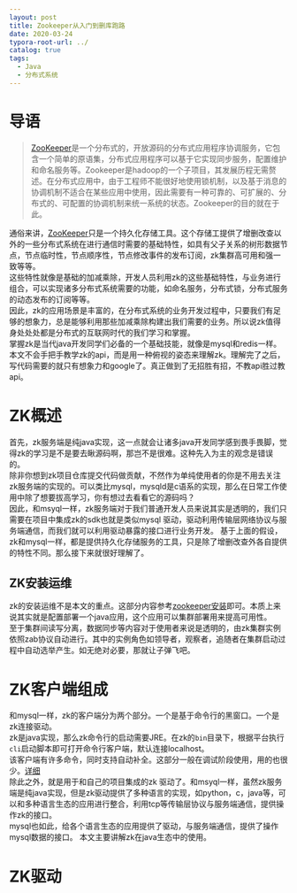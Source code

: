 ```yaml
---
layout: post
title: Zookeeper从入门到删库跑路
date: 2020-03-24
typora-root-url: ../
catalog: true
tags:
  - Java
  - 分布式系统
---
```


# 导语

> [ZooKeeper](https://blog.csdn.net/liuxinghao/article/details/42747625)是一个分布式的，开放源码的分布式应用程序协调服务，它包含一个简单的原语集，分布式应用程序可以基于它实现同步服务，配置维护和命名服务等。Zookeeper是hadoop的一个子项目，其发展历程无需赘述。在分布式应用中，由于工程师不能很好地使用锁机制，以及基于消息的协调机制不适合在某些应用中使用，因此需要有一种可靠的、可扩展的、分布式的、可配置的协调机制来统一系统的状态。Zookeeper的目的就在于此。

通俗来讲，[ZooKeeper](https://blog.csdn.net/liuxinghao/article/details/42747625)只是一个持久化存储工具。这个存储工提供了增删改查以外的一些分布式系统在进行通信时需要的基础特性，如具有父子关系的树形数据节点，节点临时性，节点顺序性，节点修改事件的发布订阅，zk集群高可用和强一致等等。  
这些特性就像是基础的加减乘除，开发人员利用zk的这些基础特性，与业务进行组合，可以实现诸多分布式系统需要的功能，如命名服务，分布式锁，分布式服务的动态发布的订阅等等。  
因此，zk的应用场景是丰富的，在分布式系统的业务开发过程中，只要我们有足够的想象力，总是能够利用那些加减乘除构建出我们需要的业务。所以说zk值得身处处处都是分布式的互联网时代的我们学习和掌握。  
掌握zk是当代java开发同学们必备的一个基础技能，就像是mysql和redis一样。
本文不会手把手教学zk的api，而是用一种俯视的姿态来理解zk。理解完了之后，写代码需要的就只有想象力和google了。真正做到了无招胜有招，不教api胜过教api。

# ZK概述

首先，zk服务端是纯java实现，这一点就会让诸多java开发同学感到畏手畏脚，觉得zk的学习是不是要去瞅源码啊，那岂不是很难。这种先入为主的观念是错误的。  
除非你想到zk项目仓库提交代码做贡献，不然作为单纯使用者的你是不用去关注zk服务端的实现的。可以类比mysql，mysqld是c语系的实现，那么在日常工作使用中除了想要拔高学习，你有想过去看看它的源码吗？  
因此，和msyql一样，zk服务端对于我们普通开发人员来说其实是透明的，我们只需要在项目中集成zk的sdk也就是类似mysql 驱动，驱动利用传输层网络协议与服务端通信，而我们就可以利用驱动暴露的接口进行业务开发。
基于上面的假设，zk和mysql一样，都是提供持久化存储服务的工具，只是除了增删改查外各自提供的特性不同。那么接下来就很好理解了。

## ZK安装运维

zk的安装运维不是本文的重点。这部分内容参考[zookeeper安装](https://blog.csdn.net/a906998248/article/details/50815031)即可。本质上来说其实就是配置部署一个java应用，这个应用可以集群部署用来提高可用性。  
至于集群间读写分离，数据同步等内容对于使用者来说是透明的，由zk集群实例依照zab协议自动进行。其中的实例角色如领导者，观察者，追随者在集群启动过程中自动选举产生。如无绝对必要，那就让子弹飞吧。

# ZK客户端组成

和mysql一样，zk的客户端分为两个部分。一个是基于命令行的黑窗口。一个是zk连接驱动。  
zk是java实现，那么zk命令行的启动需要JRE。在zk的`bin`目录下，根据平台执行`cli`启动脚本即可打开命令行客户端，默认连接localhost。  
该客户端有许多命令，同时支持自动补全。这部分一般在调试阶段使用，用的也很少。[详细](http://www.cnblogs.com/linuxbug/p/4840135.html)  
除此之外，就是用于和自己的项目集成的zk 驱动了。和msyql一样，虽然zk服务端是纯java实现，但是zk驱动提供了多种语言的实现，如python，c，java等，可以和多种语言生态的应用进行整合，利用tcp等传输层协议与服务端通信，提供操作zk的接口。  
mysql也如此，给各个语言生态的应用提供了驱动，与服务端通信，提供了操作mysql数据的接口。
本文主要讲解zk在java生态中的使用。

# ZK驱动
